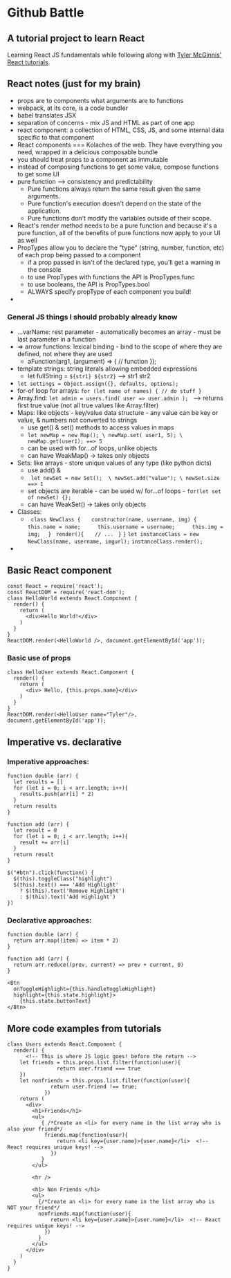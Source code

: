 # Github Battle

## A tutorial project to learn React

Learning React JS fundamentals while following along with [Tyler McGinnis' React tutorials](https://learn.tylermcginnis.com/).

## React notes (just for my brain)

- props are to components what arguments are to functions
- webpack, at its core, is a code bundler
- babel translates JSX
- separation of concerns - mix JS and HTML as part of one app
- react component: a collection of HTML, CSS, JS, and some internal data specific to that component
- React components === Kolaches of the web. They have everything you need, wrapped in a delicious composable bundle
- you should treat props to a component as immutable
- instead of composing functions to get some value, compose functions to get some UI
- pure function --> consistency and predictability
    - Pure functions always return the same result given the same arguments.
    - Pure function's execution doesn't depend on the state of the application.
    - Pure functions don't modify the variables outside of their scope. 
- React's render method needs to be a pure function and because it's a pure function, all of the benefits of pure functions now apply to your UI as well
- PropTypes allow you to declare the "type" (string, number, function, etc) of each prop being passed to a component
    - if a prop passed in isn't of the declared type, you'll get a warning in the console
    - to use PropTypes with functions the API is PropTypes.func
    - to use booleans, the API is PropTypes.bool
    - ALWAYS specify propType of each component you build!
- 

### General JS things I should probably already know

- ...varName: rest parameter - automatically becomes an array - must be last parameter in a function
- => arrow functions: lexical binding - bind to the scope of where they are defined, not where they are used
  - aFunction(arg1, (argument) => { // function });
- template strings: string literals allowing embedded expressions
  - let fullString = `${str1} ${str2}` --> str1 str2
- ```let settings = Object.assign({}, defaults, options);```
- for-of loop for arrays: ``` for (let name of names) { // do stuff }  ```
- Array.find: ```let admin = users.find( user => user.admin ); ``` --> returns first true value (not all true values like Array.filter)
- Maps: like objects - key/value data structure - any value can be key or value, & numbers not converted to strings
  - use get() & set() methods to access values in maps
  - ``` let newMap = new Map(); \ newMap.set( user1, 5); \ newMap.get(user1); ==> 5 ```
  - can be used with for...of loops, unlike objects
  - can have WeakMap() -> takes only objects
- Sets: like arrays - store unique values of any type (like python dicts)
  - use add() & 
  - ``` let newSet = new Set();  \ newSet.add("value"); \ newSet.size ==> 1```
  - set objects are iterable - can be used w/ for...of loops - ``` for(let set of newSet) {};  ```
  - can have WeakSet() -> takes only objects
- Classes:
  - ``` class NewClass {``` 
  ```   constructor(name, username, img) {``` 
  ```     this.name = name;``` 
  ```     this.username = username;``` 
  ```     this.img = img;``` 
  ```   } ``` 
    ``` render(){``` 
    ```   // ...``` 
    ``` }``` 
  ``` } ```
  ``` let instanceClass = new NewClass(name, username, imgurl); ```
  ``` instanceClass.render(); ```
- 


## Basic React component

```
const React = require('react');
const ReactDOM = require('react-dom');
class HelloWorld extends React.Component {
  render() {
    return (
      <div>Hello World!</div>
    )
  }
}
ReactDOM.render(<HelloWorld />, document.getElementById('app'));
```

### Basic use of props

```
class HelloUser extends React.Component {
  render() {
    return (
      <div> Hello, {this.props.name}</div>
    )
  }
}
ReactDOM.render(<HelloUser name="Tyler"/>, document.getElementById('app'));
```

## Imperative vs. declarative

### Imperative approaches:
```
function double (arr) {
  let results = []
  for (let i = 0; i < arr.length; i++){
    results.push(arr[i] * 2)
  }
  return results
}
```
```
function add (arr) {
  let result = 0
  for (let i = 0; i < arr.length; i++){
    result += arr[i]
  }
  return result
}
```
```
$("#btn").click(function() {
  $(this).toggleClass("highlight")
  $(this).text() === 'Add Highlight'
    ? $(this).text('Remove Highlight')
    : $(this).text('Add Highlight')
})
```

### Declarative approaches:
```
function double (arr) {
  return arr.map((item) => item * 2)
}
```
```
function add (arr) {
  return arr.reduce((prev, current) => prev + current, 0)
}
```
```
<Btn
  onToggleHighlight={this.handleToggleHighlight}
  highlight={this.state.highlight}>
    {this.state.buttonText}
</Btn>
```

## More code examples from tutorials
```
class Users extends React.Component {
  render() {
      <!-- This is where JS logic goes! before the return -->
    let friends = this.props.list.filter(function(user){
                return user.friend === true
    })
    let nonfriends = this.props.list.filter(function(user){
              return user.friend !== true;
            })
    return (
      <div>
        <h1>Friends</h1>
        <ul> 
           { /*Create an <li> for every name in the list array who is also your friend*/
            friends.map(function(user){
                return <li key={user.name}>{user.name}</li>  <!-- React requires unique keys! -->
              })
           }
        </ul>
        
        <hr />
        
        <h1> Non Friends </h1>
        <ul>
          {/*Create an <li> for every name in the list array who is NOT your friend*/
          nonfriends.map(function(user){
              return <li key={user.name}>{user.name}</li>  <!-- React requires unique keys! -->
            })
          }
        </ul>        
      </div>
    )
  }
}
```
